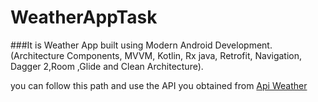 # WeatherAppTask

###It is Weather App built using Modern Android Development.
(Architecture Components, MVVM, Kotlin, Rx java, Retrofit, Navigation, Dagger 2,Room ,Glide and Clean Architecture).


you can follow this path and use the API you obtained from [Api Weather](https://www.weatherapi.com/) 

